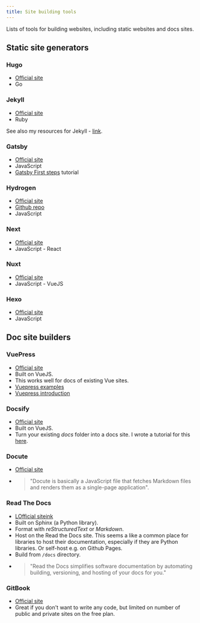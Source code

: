 ```yaml
---
title: Site building tools
---
```


Lists of tools for building websites, including static websites and docs sites.

<!-- This data could be refactored to exist in YAML data file or CSV and then call an includes file to build it up. 
     A similar approach could work elsewhere on the site too. -->

## Static site generators

### Hugo

- [Official site](https://gohugo.io/)
- Go

### Jekyll

- [Official site](https://jekyllrb.com/)
- Ruby


See also my resources for Jekyll - [link](https://github.com/MichaelCurrin/static-sites-generator-resources/tree/master/Jekyll).

### Gatsby

- [Official site](https://www.gatsbyjs.org/)
- JavaScript
- [Gatsby First steps](https://alligator.io/gatsbyjs/gatsby-first-steps/) tutorial

### Hydrogen

- [Official site](https://hydrogenjs.org/)
- [Github repo](https://github.com/ShailenNaidoo/hydrogen)
- JavaScript

### Next

- [Official site](https://nextjs.org/)
- JavaScript - React

### Nuxt

- [Official site](https://nuxtjs.org/)
- JavaScript - VueJS

### Hexo

- [Official site](https://hexo.io/)
- JavaScript


## Doc site builders

### VuePress

- [Official site](https://vuepress.vuejs.org/)
- Built on VueJS.
- This works well for docs of existing Vue sites.
- [Vuepress examples](https://vuepress-examples.netlify.com/)
- [Vuepress introduction](https://alligator.io/vuejs/vuepress-introduction/)

### Docsify

- [Official site](https://docsify.js.org/)
- Built on VueJS.
- Turn your existing *docs* folder into a docs site. I wrote a tutorial for this [here](https://michaelcurrin.github.io/docsify-template/#/).

### Docute

- [Official site](https://docute.org/)
- > "Docute is basically a JavaScript file that fetches Markdown files and renders them as a single-page application".

### Read The Docs

- [LOfficial siteink](https://readthedocs.org/)
- Built on Sphinx (a Python library).
- Format with *reStructuredText* or *Markdown*.
- Host on the Read the Docs site. This seems a like a common place for libraries to host their documentation, especially if they are Python libraries. Or self-host e.g. on Github Pages.
- Build from `/docs` directory.
- > "Read the Docs simplifies software documentation by automating building, versioning, and hosting of your docs for you."

### GitBook

- [Official site](https://www.gitbook.com/)
- Great if you don't want to write any code, but limited on number of public and private sites on the free plan.
